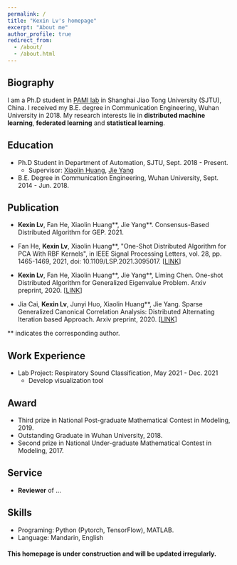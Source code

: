 ```yaml
---
permalink: /
title: "Kexin Lv's homepage"
excerpt: "About me"
author_profile: true
redirect_from: 
  - /about/
  - /about.html
---
```


Biography
-----
I am a Ph.D student in [PAMI lab](http://www.pami.sjtu.edu.cn/) in Shanghai Jiao Tong University (SJTU), China. I received my B.E. degree in Communication Engineering, Wuhan University in 2018. My research interests lie in **distributed machine learning**, **federated learning** and **statistical learning**. 


Education
-----
+ Ph.D Student in Department of Automation, SJTU, Sept. 2018 - Present.
    + Supervisor:  [Xiaolin Huang](https://automation.sjtu.edu.cn/xiaolin), [Jie Yang](https://automation.sjtu.edu.cn/YANGJie)
+ B.E. Degree in Communication Engineering, Wuhan University, Sept. 2014 - Jun. 2018.

Publication
-----
+ **Kexin Lv**, Fan He, Xiaolin Huang\*\*, Jie Yang\*\*. Consensus-Based Distributed Algorithm for GEP. 2021.

+ Fan He, **Kexin Lv**, Xiaolin Huang\*\*, "One-Shot Distributed Algorithm for PCA With RBF Kernels", in IEEE Signal Processing Letters, vol. 28, pp. 1465-1469, 2021, doi: 10.1109/LSP.2021.3095017. [[LINK](https://ieeexplore.ieee.org/document/9476980)]

+ **Kexin Lv**, Fan He, Xiaolin Huang\*\*, Jie Yang\*\*, Liming Chen. One-shot Distributed Algorithm for Generalized Eigenvalue Problem. Arxiv preprint, 2020. [[LINK](https://arxiv.org/abs/2010.11625)]

+ Jia Cai, **Kexin Lv**, Junyi Huo, Xiaolin Huang\*\*, Jie Yang. Sparse Generalized Canonical Correlation Analysis: Distributed Alternating Iteration based Approach. Arxiv preprint, 2020. [[LINK](https://arxiv.org/abs/2004.10981)]

\*\* indicates the corresponding author.



Work Experience
-----
+ Lab Project: Respiratory Sound Classification, May 2021 - Dec. 2021
  + Develop visualization tool   

Award
-----
+ Third prize in National Post-graduate Mathematical Contest in Modeling, 2019.
+ Outstanding Graduate in Wuhan University, 2018.
+ Second prize in National Under-graduate Mathematical Contest in Modeling, 2017.

Service
-----
+ **Reviewer** of ...

Skills
-----
+ Programing: Python (Pytorch, TensorFlow), MATLAB.
+ Language: Mandarin, English

#### This homepage is under construction and will be updated irregularly.



